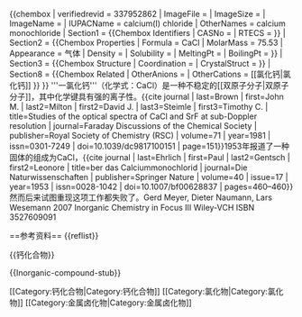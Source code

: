 {{chembox
| verifiedrevid = 337952862
| ImageFile = 
| ImageSize =
| ImageName =
| IUPACName = calcium(I) chloride
| OtherNames = calcium monochloride
| Section1 = {{Chembox Identifiers
| CASNo = 
| RTECS = 
 }}
| Section2 = {{Chembox Properties
| Formula = CaCl
| MolarMass = 75.53
| Appearance = 气体
| Density = 
| Solubility = 
| MeltingPt = 
| BoilingPt = 
 }}
| Section3 = {{Chembox Structure
| Coordination = 
| CrystalStruct = 
 }}
| Section8 = {{Chembox Related
| OtherAnions = 
| OtherCations = [[氯化钙|氯化钙]]
 }}
}}
'''一氯化钙'''（化学式：CaCl）是一种不稳定的[[双原子分子|双原子分子]]，其中化学键具有强的离子性。<ref name="Brown Milton Steimle 1981 p=151">{{cite journal | last=Brown | first=John M. | last2=Milton | first2=David J. | last3=Steimle | first3=Timothy C. | title=Studies of the optical spectra of CaCl and SrF at sub-Doppler resolution | journal=Faraday Discussions of the Chemical Society | publisher=Royal Society of Chemistry (RSC) | volume=71 | year=1981 | issn=0301-7249 | doi=10.1039/dc9817100151 | page=151}}</ref>1953年报道了一种固体的组成为CaCl，<ref name="Ehrlich Gentsch 1953 pp. 460–460">{{cite journal | last=Ehrlich | first=Paul | last2=Gentsch | first2=Leonore | title=ber das Calciummonochlorid | journal=Die Naturwissenschaften | publisher=Springer Nature | volume=40 | issue=17 | year=1953 | issn=0028-1042 | doi=10.1007/bf00628837 | pages=460–460}}</ref>然而后来试图重现这项工作都失败了。<ref>Gerd Meyer, Dieter Naumann, Lars Wesemann  2007 Inorganic Chemistry in Focus III  Wiley-VCH ISBN 3527609091</ref>

==参考资料==
{{reflist}}

{{钙化合物}}

{{Inorganic-compound-stub}}

[[Category:钙化合物|Category:钙化合物]]
[[Category:氯化物|Category:氯化物]]
[[Category:金属卤化物|Category:金属卤化物]]